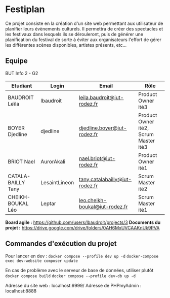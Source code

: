 # Festiplan
Ce projet consiste en la création d'un site web permettant aux utilisateur de planifier leurs évènements culturels. Il permettra de créer des spectacles et les festivaux dans lesquels ils se dérouleront, puis de générer une planification du festival de sorte à éviter aux organisateurs l'effort de gérer les différentes scènes disponibles, artistes présents, etc...

## Equipe
BUT Info 2 - G2

| Etudiant | Login | Email | Rôle |
|----------|------|------|-----|
| BAUDROIT Leïla | lbaudroit  | leila.baudroit@iut-rodez.fr | Product Owner ité3 |
| BOYER Djedline | djedline   | djedline.boyer@iut-rodez.fr | Product Owner ité2, Scrum Master ité3 |
| BRIOT Nael     | AurorAkali | nael.briot@iut-rodez.fr | Product Owner ité1 |
| CATALA-BAILLY Tany | LesaintLineon | tany.catalabailly@iut-rodez.fr | Scrum Master ité2 |
| CHEIKH-BOUKAL Léo | Leptar | leo.cheikh-boukal@iut-rodez.fr | Scrum Master ité1 |
 
**Board agile :** https://github.com/users/lbaudroit/projects/3
**Documents du projet :** https://drive.google.com/drive/folders/0AH6MxUVCAAKnUk9PVA

## Commandes d'exécution du projet

Pour lancer en dev :
`docker compose --profile dev up -d`
`docker-compose exec dev-website composer update`

En cas de problème avec le serveur de base de données, utiliser plutôt
`docker compose build`
`docker compose --profile dev-db up -d`

Adresse du site web : localhost:9999/
Adresse de PHPmyAdmin : localhost:8888
